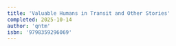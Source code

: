 ```yaml
---
title: 'Valuable Humans in Transit and Other Stories'
completed: 2025-10-14
author: 'qntm'
isbn: '9798359296069'
---
```

